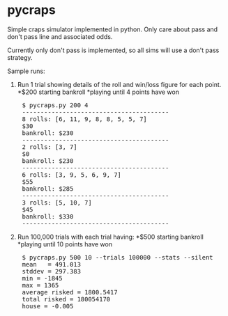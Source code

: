 pycraps
=======

Simple craps simulator implemented in python. Only care about pass and don't pass line and associated odds.

Currently only don't pass is implemented, so all sims will use a don't pass strategy.

Sample runs:

1. Run 1 trial showing details of the roll and win/loss figure for each point.
*$200 starting bankroll
*playing until 4 points have won
<pre>
    $ pycraps.py 200 4
    ----------------------------------------
    8 rolls: [6, 11, 9, 8, 8, 5, 5, 7]
    $30
    bankroll: $230
    ----------------------------------------
    2 rolls: [3, 7]
    $0
    bankroll: $230
    ----------------------------------------
    6 rolls: [3, 9, 5, 6, 9, 7]
    $55
    bankroll: $285
    ----------------------------------------
    3 rolls: [5, 10, 7]
    $45
    bankroll: $330
    ----------------------------------------
</pre>

2. Run 100,000 trials with each trial having:
*$500 starting bankroll
*playing until 10 points have won
<pre>
    $ pycraps.py 500 10 --trials 100000 --stats --silent
    mean   = 491.013
    stddev = 297.383
    min = -1845
    max = 1365
    average risked = 1800.5417
    total risked = 180054170
    house = -0.005
</pre>